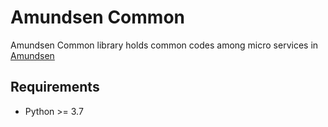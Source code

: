 # Amundsen Common
Amundsen Common library holds common codes among micro services in [Amundsen](https://github.com/lyft/amundsen)


## Requirements
- Python >= 3.7
